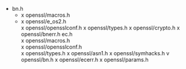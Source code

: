 * bn.h  
    * x openssl/macros.h  
    * x openssl/e_os2.h  
    x openssl/opensslconf.h
    x openssl/types.h
    x openssl/crypto.h
    x openssl/bnerr.h
ec.h  
    x openssl/macros.h  
    x openssl/opensslconf.h  
    x openssl/types.h
    x openssl/asn1.h
    x openssl/symhacks.h
    v openssl/bn.h
    x openssl/ecerr.h
    x openssl/params.h